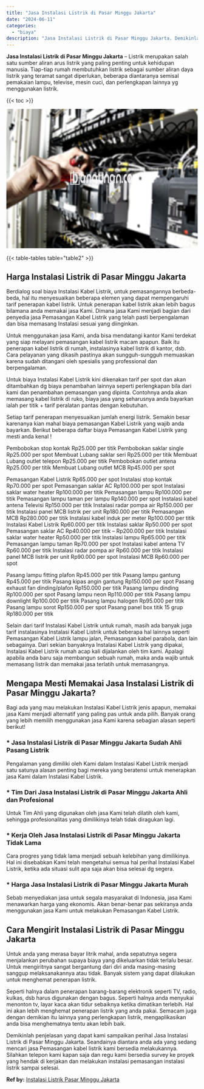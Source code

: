 ```yaml
---
title: "Jasa Instalasi Listrik di Pasar Minggu Jakarta"
date: "2024-06-11"
categories: 
  - "biaya"
description: "Jasa Instalasi Listrik di Pasar Minggu Jakarta. Demikinlah penjelasan yang dapat kami sampaikan perihal Jasa Instalasi Listrik di Pasar Minggu Jakarta. Seand..."
---
```


**Jasa Instalasi Listrik di Pasar Minggu Jakarta** – Listrik merupakan salah satu sumber aliran arus listrik yang paling penting untuk kehidupan manusia. Tiap-tiap rumah membutuhkan listrik sebagai sumber aliran daya listrik yang teramat sangat diperlukan, beberapa diantaranya semisal pemakaian lampu, televise, mesin cuci, dan perlengkapan lainnya yg menggunakan listrik.

{{< toc >}}

![Jasa Instalasi Listrik di Pasar Minggu Jakarta](/images/instalasi-listrik-murah43.png)

{{< table-tables table="table2" >}}

## Harga Instalasi Listrik di Pasar Minggu Jakarta

Berdialog soal biaya Instalasi Kabel Listrik, untuk pemasangannya berbeda-beda, hal itu menyesuaikan beberapa elemen yang dapat mempengaruhi tarif penerapan kabel listrik. Untuk penerapan kabel listrik akan lebih bagus bilamana anda memakai jasa Kami. Dimana jasa Kami menjadi bagian dari penyedia jasa Pemasangan Kabel Listrik yang telah pasti berpengalaman dan bisa memasang Instalasi sesuai yang diinginkan.

Untuk menggunakan jasa Kami, anda bisa mendatangi kantor Kami terdekat yang siap melayani pemasangan kabel listrik macam apapun. Baik itu penerapan kabel listrik di rumah, instalasinya kabel listrik di kantor, dsb. Cara pelayanan yang dikasih pastinya akan sungguh-sungguh memuaskan karena sudah ditangani oleh spesialis yang professional dan berpengalaman.

Untuk biaya Instalasi Kabel Listrik kini dikenakan tarif per spot dan akan ditambahkan dg biaya penambahan lainnya seperti perlengkapan bila dari kami dan penambahan pemasangan yang dipinta. Contohnya anda akan memasang kabel listrik di ruko, biaya jasa yang seharusnya anda bayarkan ialah per titik + tarif peralatan pantas dengan kebutuhan.

Setiap tarif penerapan menyesuaikan jumlah energi listrik. Semakin besar karenanya kian mahal biaya pemasangan Kabel Listrik yang wajib anda bayarkan. Berikut beberapa daftar biaya Pemasangan Kabel Listrik yang mesti anda kenal !

Pembobokan stop kontak Rp25.000 per titik Pembobokan saklar single Rp25.000 per spot Membuat Lubang saklar seri Rp25.000 per titik Membuat Lubang outlet telepon Rp25.000 per titik Pembobokan outlet antena Rp25.000 per titik Membuat Lubang outlet MCB Rp45.000 per spot

Pemasangan Kabel Listrik Rp65.000 per spot Instalasi stop kontak Rp70.000 per spot Pemasangan saklar AC Rp100.000 per spot Instalasi saklar water heater Rp100.000 per titik Pemasangan lampu Rp100.000 per titik Pemasangan lampu taman per lampu Rp140.000 per spot Instalasi kabel antena Televisi Rp150.000 per titik Instalasi radar pompa air Rp150.000 per titik Instalasi panel MCB listrik per unit Rp180.000 per titik Pemasangan MCB Rp280.000 per titik Instalasi kabel induk per meter Rp100.000 per titik Instalasi Kabel Listrik Rp60.000 per titik Instalasi saklar Rp50.000 per spot Pemasangan saklar AC Rp40.000 per titik – Rp200.000 per titik Instalasi saklar water heater Rp50.000 per titik Instalasi lampu Rp65.000 per titik Pemasangan lampu taman Rp70.000 per spot Instalasi kabel antena TV Rp60.000 per titik Instalasi radar pompa air Rp60.000 per titik Instalasi panel MCB listrik per unit Rp90.000 per spot Instalasi MCB Rp60.000 per spot

Pasang lampu fitting plafon Rp45.000 per titik Pasang lampu gantung Rp45.000 per titik Pasang kipas angin gantung Rp150.000 per spot Pasang exhaust fan dinding/plafon Rp150.000 per titik Pasang lampu dinding Rp100.000 per spot Pasang lampu neon Rp110.000 per titik Pasang lampu downlight Rp100.000 per titik Pasang lampu halogen Rp95.000 per titik Pasang lampu sorot Rp150.000 per spot Pasang panel box titik 15 grup Rp180.000 per titik

Selain dari tarif Instalasi Kabel Listrik untuk rumah, masih ada banyak juga tarif instalasinya Instalasi Kabel Listrik untuk beberapa hal lainnya seperti Pemasangan Kabel Listrik lampu jalan, Pemasangan kabel parabola, dan lain sebagainya. Dari sekian banyaknya Instalasi Kabel Listrik yang dipakai, Instalasi Kabel Listrik rumah acap kali dijalankan oleh tim kami. Apalagi apabila anda baru saja membangun sebuah rumah, maka anda wajib untuk memasang listrik dan memakai jasa terlatih untuk memasangnya.

## Mengapa Mesti Memakai Jasa Instalasi Listrik di Pasar Minggu Jakarta?

Bagi ada yang mau melakukan Instalasi Kabel Listrik jenis apapun, memakai jasa Kami menjadi alternatif yang paling pas untuk anda pilih. Banyak orang yang lebih memilih menggunakan jasa Kami karena sebagian alasan seperti berikut!

### \* Jasa Instalasi Listrik di Pasar Minggu Jakarta Sudah Ahli Pasang Listrik

Pengalaman yang dimiliki oleh Kami dalam Instalasi Kabel Listrik menjadi satu satunya alasan penting bagi mereka yang beratensi untuk menerapkan jasa Kami dalam Instalasi Kabel Listrik.

### \* Tim Dari Jasa Instalasi Listrik di Pasar Minggu Jakarta Ahli dan Profesional

Untuk Tim Ahli yang digunakan oleh jasa Kami telah dilatih oleh kami, sehingga profesionalitas yang dimilikinya telah tidak diragukan lagi.

### \* Kerja Oleh Jasa Instalasi Listrik di Pasar Minggu Jakarta Tidak Lama

Cara progres yang tidak lama menjadi sebuah kelebihan yang dimilikinya. Hal ini disebabkan Kami telah mengetahui semua hal perihal Instalasi Kabel Listrik, ketika ada situasi sulit apa saja akan bisa selesai dg segera.

### \* Harga Jasa Instalasi Listrik di Pasar Minggu Jakarta Murah

Sebab menyediakan jasa untuk segala masyarakat di Indonesia, jasa Kami menawarkan harga yang ekonomis. Akan benar-benar pas sekiranya anda menggunakan jasa Kami untuk melakukan Pemasangan Kabel Listrik.

## Cara Mengirit Instalasi Listrik di Pasar Minggu Jakarta


Untuk anda yang merasa bayar litrik mahal, anda sepatutnya segera menjalankan perubahan supaya biaya yang dikeluarkan tidak terlalu besar. Untuk mengiritnya sangat bergantung dari diri anda masing-masing sanggup melaksanakannya atau tidak. Banyak sistem yang dapat dilakukan untuk menghemat penerapan listrik.

Seperti halnya dalam penerapan barang-barang elektronik seperti TV, radio, kulkas, dsb harus digunakan dengan bagus. Seperti halnya anda menyukai menonton tv, layar kaca akan tidur sebaiknya ketika dimatikan terlebih. Hal ini akan lebih menghemat penerapan listrik yang anda pakai. Semacam juga dengan demikian itu lainnya yang perlengkapan listrik, mengaplikasikan anda bisa menghematnya tentu akan lebih baik.

Demikinlah penjelasan yang dapat kami sampaikan perihal Jasa Instalasi Listrik di Pasar Minggu Jakarta. Seandainya diantara anda ada yang sedang mencari jasa Pemasangan kabel listrik kami bersedia melakukannya. Silahkan telepon kami kapan saja dan regu kami bersedia survey ke proyek yang hendak di kerjakan dan melakukan instalasi pemasangan instalasi listrik sampai selesai.

**Ref by:** [Instalasi Listrik Pasar Minggu Jakarta](https://id.wikipedia.org/wiki/Instalasi)
